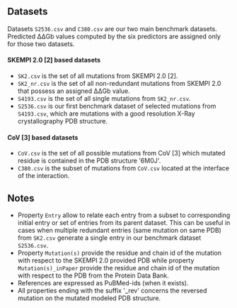 
## Datasets

Datasets `S2536.csv` and `C380.csv` are our two main benchmark datasets. Predicted ΔΔGb values computed by the six predictors are assigned only for those two datasets.

#### SKEMPI 2.0 [2] based datasets
- `SK2.csv` is the set of all mutations from SKEMPI 2.0 [2].
- `SK2_nr.csv` is the set of all non-redundant mutations from SKEMPI 2.0 that possess an assigned ΔΔGb value.
- `S4193.csv` is the set of all single mutations from `SK2_nr.csv`.
- `S2536.csv` is our first benchmark dataset of selected mutations from `S4193.csv`, which are mutations with a good resolution X-Ray crystallography PDB structure.

#### CoV [3] based datasets
- `CoV.csv` is the set of all possible mutations from CoV [3] which mutated residue is contained in the PDB structure '6M0J'.
- `C380.csv` is the subset of mutations from `CoV.csv` located at the interface of the interaction.

## Notes
- Property `Entry` allow to relate each entry from a subset to corresponding initial entry or set of entries from its parent dataset. This can be useful in cases when multiple redundant entries (same mutation on same PDB) from `SK2.csv` generate a single entry in our benchmark dataset `S2536.csv`.
- Property `Mutation(s)` provide the residue and chain id of the mutation with respect to the SKEMPI 2.0 provided PDB while property `Mutation(s)_inPaper` provide the residue and chain id of the mutation with respect to the PDB from the Protein Data Bank.
- References are expressed as PuBMed-ids (when it exists).
- All properties ending with the suffix '_rev' concerns the reversed mutation on the mutated modeled PDB structure.
